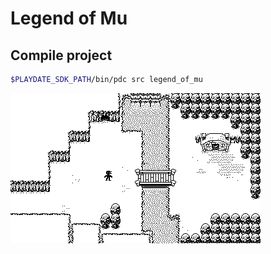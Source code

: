 # Legend of Mu


## Compile project

```sh
$PLAYDATE_SDK_PATH/bin/pdc src legend_of_mu
```

![Screenshot](https://github.com/kennycason/legend_of_mu/blob/main/legend_of_mu_screenshot.png?raw=true)
